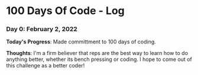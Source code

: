 # 100 Days Of Code - Log

### Day 0: February 2, 2022

**Today's Progress**: Made committment to 100 days of coding.

**Thoughts**: I'm a firm believer that reps are the best way to learn how to do anything better, whether its bench pressing or coding. I hope to come out of this challenge as a better coder!

<!-- ### Day X: <Date>

**Today's Progress**: 

**Thoughts**:

**Link(s) to work**: -->